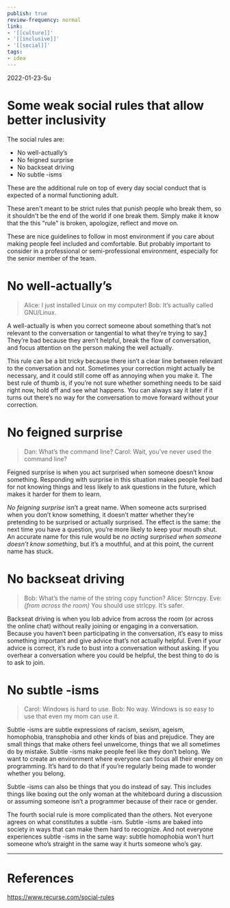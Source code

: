 ```yaml
---
publish: true
review-frequency: normal
link:
- '[[culture]]'
- '[[inclusive]]'
- '[[social]]'
tags:
- idea
---
```

2022-01-23-Su

# Some weak social rules that allow better inclusivity

The social rules are:
-   No well-actually’s
-   No feigned surprise
-   No backseat driving
-   No subtle -isms

These are the additional rule on top of every day social conduct that is expected of a normal functioning adult.

These aren't meant to be strict rules that punish people who break them, so it shouldn't be the end of the world if one break them. Simply make it know that the this "rule" is broken, apologize, reflect and move on.

These are nice guidelines to follow in most environment if you care about making people feel included and comfortable. But probably important to consider in a professional or semi-professional environment, especially for the senior member of the team.

# No well-actually’s
> Alice: I just installed Linux on my computer!
> Bob: It’s actually called GNU/Linux.

A well-actually is when you correct someone about something that’s not relevant to the conversation or tangential to what they’re trying to say.[1](https://www.recurse.com/social-rules#footnote-1) They’re bad because they aren’t helpful, break the flow of conversation, and focus attention on the person making the well actually.

This rule can be a bit tricky because there isn’t a clear line between relevant to the conversation and not. Sometimes your correction might actually be necessary, and it could still come off as annoying when you make it. The best rule of thumb is, if you’re not sure whether something needs to be said right now, hold off and see what happens. You can always say it later if it turns out there’s no way for the conversation to move forward without your correction.

# No feigned surprise
> Dan: What’s the command line?
> Carol: Wait, you’ve never used the command line?

Feigned surprise is when you act surprised when someone doesn’t know something. Responding with surprise in this situation makes people feel bad for not knowing things and less likely to ask questions in the future, which makes it harder for them to learn.

_No feigning surprise_ isn’t a great name. When someone acts surprised when you don’t know something, it doesn’t matter whether they’re pretending to be surprised or actually surprised. The effect is the same: the next time you have a question, you’re more likely to keep your mouth shut. An accurate name for this rule would be _no acting surprised when someone doesn’t know something_, but it’s a mouthful, and at this point, the current name has stuck.

# No backseat driving
> Bob: What’s the name of the string copy function?
> Alice: Strncpy.
> Eve: _(from across the room)_ You should use strlcpy. It’s safer.

Backseat driving is when you lob advice from across the room (or across the online chat) without really joining or engaging in a conversation. Because you haven’t been participating in the conversation, it’s easy to miss something important and give advice that’s not actually helpful. Even if your advice is correct, it’s rude to bust into a conversation without asking. If you overhear a conversation where you could be helpful, the best thing to do is to ask to join.

# No subtle -isms
> Carol: Windows is hard to use.
> Bob: No way. Windows is so easy to use that even my mom can use it.

Subtle -isms are subtle expressions of racism, sexism, ageism, homophobia, transphobia and other kinds of bias and prejudice. They are small things that make others feel unwelcome, things that we all sometimes do by mistake. Subtle -isms make people feel like they don’t belong. We want to create an environment where everyone can focus all their energy on programming. It’s hard to do that if you’re regularly being made to wonder whether you belong.

Subtle -isms can also be things that you do instead of say. This includes things like boxing out the only woman at the whiteboard during a discussion or assuming someone isn’t a programmer because of their race or gender.

The fourth social rule is more complicated than the others. Not everyone agrees on what constitutes a subtle -ism. Subtle -isms are baked into society in ways that can make them hard to recognize. And not everyone experiences subtle -isms in the same way: subtle homophobia won’t hurt someone who’s straight in the same way it hurts someone who’s gay.

---
# References
https://www.recurse.com/social-rules